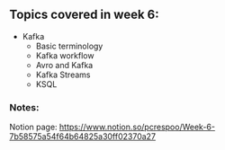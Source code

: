 ## Topics covered in week 6:
- Kafka
    - Basic terminology
    - Kafka workflow
    - Avro and Kafka
    - Kafka Streams
    - KSQL
### Notes:
Notion page: https://www.notion.so/pcrespoo/Week-6-7b58575a54f64b64825a30ff02370a27
